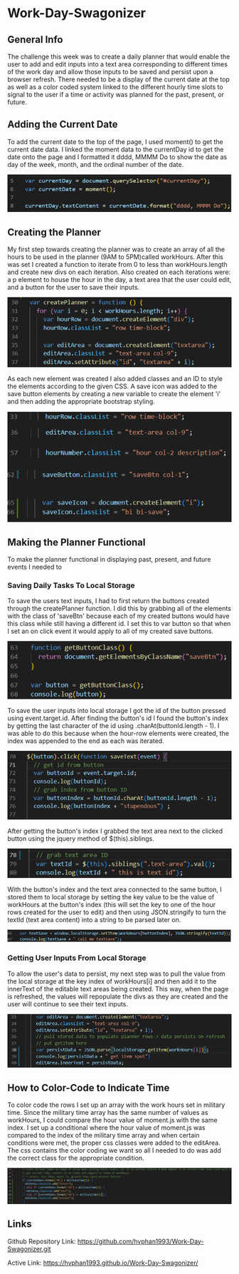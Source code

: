 # Work-Day-Swagonizer

## General Info
The challenge this week was to create a daily planner that would enable the user to add and edit inputs into a text area corresponding to different times of the work day and allow those inputs to be saved and persist upon a browser refresh. There needed to be a display of the current date at the top as well as a color coded system linked to the different hourly time slots to signal to the user if a time or activity was planned for the past, present, or future.

## Adding the Current Date
To add the current date to the top of the page, I used moment() to get the current date data. I linked the moment data to the currentDay id to get the date onto the page and I formatted it dddd, MMMM Do to show the date as day of the week, month, and the ordinal number of the date. 

![linking moment data to currentDay id to get date onto the page](./Develop/assets/images/currentdateprocess.png)

## Creating the Planner
My first step towards creating the planner was to create an array of all the hours to be used in the planner (9AM to 5PM)called workHours. After this was set I created a function to iterate from 0 to less than workHours.length and create new divs on each iteration. Also created on each iterations were: a p element to house the hour in the day, a text area that the user could edit, and a button for the user to save their inputs. 

![creating hour row, edit area, and hour number element](./assets/images/editareaandhourrow.png)

As each new element was created I also added classes and an ID to style the elements according to the given CSS. A save icon was added to the save button elements by creating a new variable to create the element 'i' and then adding the appropriate bootstrap styling.

![using classList to add classes to dynamically created elements](./assets/images/classlist.png)


## Making the Planner Functional
To make the planner functional in displaying past, present, and future events I needed to 

### Saving Daily Tasks To Local Storage
To save the users text inputs, I had to first return the buttons created through the createPlanner function. I did this by grabbing all of the elements with the class of 'saveBtn' because each of my created buttons would have this class while still having a different id. I set this to var button so that when I set an on click event it would apply to all of my created save buttons. 

![get elements by class to return save buttons from function](./assets/images/getelementsbyclassnamesavebutton.png)

To save the user inputs into local storage I got the id of the button pressed using event.target.id. After finding the button's id I found the button's index by getting the last character of the id using .charAt(buttonId.length - 1). I was able to do this because when the hour-row elements were created, the index was appended to the end as each was iterated.

![variable buttonId getting id of event target and variable buttonIndex getting last character from buttonId](./assets/images/varbuttonidandvarbuttonindex.png)

After getting the button's index I grabbed the text area next to the clicked button using the jquery method of $(this).siblings.

![variable textId](./assets/images/vartextid.png)

With the button's index and the text area connected to the same button, I stored them to local storage by setting the key value to be the value of workHours at the button's index (this will set the key to one of the hour rows created for the user to edit) and then using JSON.stringify to turn the textId (text area content) into a string to be parsed later on. 

![saving text area to local storage with key of button clicked](./assets/images/var%20textSave.png)

### Getting User Inputs From Local Storage

To allow the user's data to persist, my next step was to pull the value from the local storage at the key index of workHours[i] and then add it to the innerText of the editable text areas being created. This way, when the page is refreshed, the values will repopulate the divs as they are created and the user will continue to see their text inputs.

![variable to get values from local storage](./assets/images/varpersistdata.png)

## How to Color-Code to Indicate Time
To color code the rows I set up an array with the work hours set in military time. Since the military time array has the same number of values as workHours, I could compare the hour value of moment.js with the same index. I set up a conditional where the hour value of moment.js was compared to the index of the military time array and when certain conditions were met, the proper css classes were added to the editArea. The css contains the color coding we want so all I needed to do was add the correct class for the appropriate condition.

![comparing moment.js hour value to military time index to color code](./assets/images/colorcoding.png)

## Links

Github Repository Link: https://github.com/hvphan1993/Work-Day-Swagonizer.git

Active Link: https://hvphan1993.github.io/Work-Day-Swagonizer/